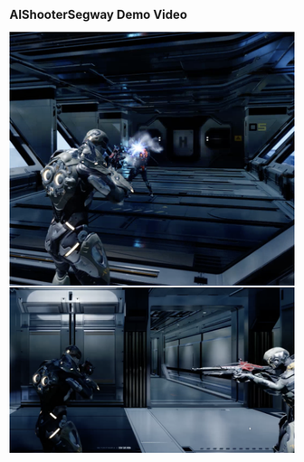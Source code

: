 ## AIShooterSegway Demo Video 

[![AIShooterSegway](1.png)](https://youtu.be/6QzBiLXLpVc)
[![AIShooterSegway](2.png)](https://youtu.be/JUqj-FbyssM)
